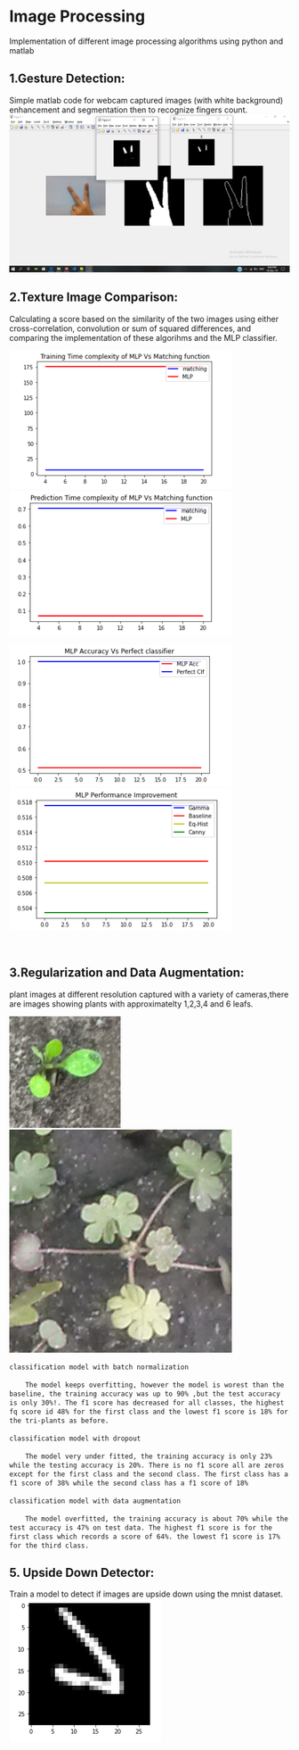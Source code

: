 # Image Processing
Implementation of different image processing algorithms using python and matlab

## 1.Gesture Detection:

Simple matlab code for webcam captured images (with white background) enhancement and segmentation then to recognize fingers count.
![alt text](https://github.com/khadija267/Image-Processing/blob/main/images/1.png?raw=true)

## 2.Texture Image Comparison:
Calculating a score based on the similarity of the two images using either cross-correlation, convolution or sum of squared differences, and comparing the implementation of these algorihms and the MLP classifier.
<p float="left">
  <img src="https://github.com/khadija267/Image-Processing/blob/main/images/3.png?raw=true" width="400" />
  <img src="https://github.com/khadija267/Image-Processing/blob/main/images/4.png?raw=true" width="400" /> 

</p>
<p float="left">
  <img src="https://github.com/khadija267/Image-Processing/blob/main/images/5.png?raw=true" width="400" />
  <img src="https://github.com/khadija267/Image-Processing/blob/main/images/6.png?raw=true" width="400" /> 

</p>
<br>


## 3.Regularization and Data Augmentation:

plant images at different resolution captured with a variety of cameras,there are images showing plants with approximatelty 1,2,3,4 and 6 leafs.
<p float="right">
  <img src="https://github.com/khadija267/Image-Processing/blob/main/images/7.png?raw=true" width="200" /> 
    <img src="https://github.com/khadija267/Image-Processing/blob/main/images/8.png?raw=true" width="400" /> 
</p>

    classification model with batch normalization

        The model keeps overfitting, however the model is worest than the baseline, the training accuracy was up to 90% ,but the test accuracy is only 30%!. The f1 score has decreased for all classes, the highest fq score id 48% for the first class and the lowest f1 score is 18% for the tri-plants as before.

    classification model with dropout

        The model very under fitted, the training accuracy is only 23% while the testing accuracy is 20%. There is no f1 score all are zeros except for the first class and the second class. The first class has a f1 score of 38% while the second class has a f1 score of 18%

    classification model with data augmentation

        The model overfitted, the training accuracy is about 70% while the test accuracy is 47% on test data. The highest f1 score is for the first class which records a score of 64%. the lowest f1 score is 17% for the third class.


## 5. Upside Down Detector:

Train a model to detect if images are upside down using the mnist dataset.<br>
![alt text](https://github.com/khadija267/Image-Processing/blob/main/images/2.png?raw=true)

